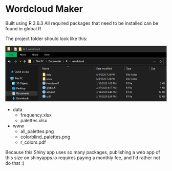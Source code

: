 # Wordcloud Maker

Built using R 3.6.3
All required packages that need to be installed can be found in global.R

The project folder should look like this:

![File Structure](file_structure.png)

* data
  * frequency.xlsx
  * palettes.xlsx
* www
  * all_palettes.png
  * colorblind_palettes.png
  * r_colors.pdf

Because this Shiny app uses so many packages, publishing a web app of this size on shinyapps.io requires paying a monthly fee, and I'd rather not do that :)
